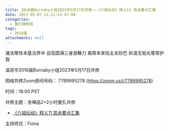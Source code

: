 ```yaml
---
title: 2016届Burnaby小组2023年5月17日共修——《六祖坛经》释义11 其余要点汇集
date: 2023-05-07 11:21:13-07:00
categories:
  - 慧灯禅修班
tags:
  - 2016届
attachments: null
---
```

诸法等性本基法界中 自现圆满三身游舞力 离障本来怙主龙钦巴 祈请无垢光尊常护我

温哥华2016届Burnaby小组2023年5月17日共修

网络共修Zoom房间号码： 7789995278 (<https://zoom.us/j/7789995278>)

时间：18:00 PST

共修主题：坐禅品2+2小时曼扎共修

* [《六祖坛经》释义11 其余要点汇集](https://fohuifayu.com/index.php/huideng-jiangtang/jingdian-jiedu/liuzu-tanjing/4197-l19034)


主持师兄：Fiona

